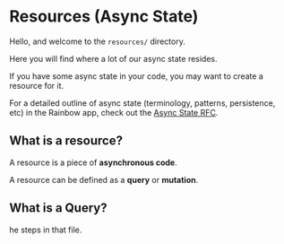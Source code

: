 # Resources (Async State)

Hello, and welcome to the `resources/` directory.

Here you will find where a lot of our async state resides.

If you have some async state in your code, you may want to create a resource for it.

For a detailed outline of async state (terminology, patterns, persistence, etc) in the Rainbow app, check out the [Async State RFC](https://www.notion.so/rainbowdotme/Async-State-RFC-711800896f9a458889fc4ffad4de271a).

## What is a resource?

A resource is a piece of **asynchronous code**.

A resource can be defined as a **query** or **mutation**.

## What is a Query?
he steps in that file.

